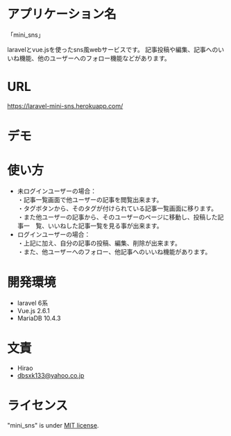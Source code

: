 # アプリケーション名
「mini_sns」

laravelとvue.jsを使ったsns風webサービスです。
記事投稿や編集、記事へのいいね機能、他のユーザーへのフォロー機能などがあります。

# URL

https://laravel-mini-sns.herokuapp.com/

# デモ

  

# 使い方

* 未ログインユーザーの場合：  
    ・記事一覧画面で他ユーザーの記事を閲覧出来ます。  
    ・タグボタンから、そのタグが付けられている記事一覧画面に移ります。  
    ・また他ユーザーの記事から、そのユーザーのページに移動し、投稿した記事一　覧、いいねした記事一覧を見る事が出来ます。
* ログインユーザーの場合：  
    ・上記に加え、自分の記事の投稿、編集、削除が出来ます。  
    ・また、他ユーザーへのフォロー、他記事へのいいね機能があります。

 

# 開発環境


* laravel 6系
* Vue.js 2.6.1
* MariaDB 10.4.3  



# 文責

* Hirao
* dbsxk133@yahoo.co.jp  

# ライセンス

"mini_sns" is under [MIT license](https://en.wikipedia.org/wiki/MIT_License).
